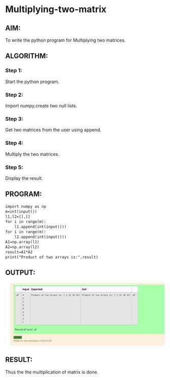 # Multiplying-two-matrix

## AIM:
To write the python program for Multiplying two matrices.

## ALGORITHM:

### Step 1:
Start the python program.
### Step 2:
Import numpy.create two null lists.
### Step 3:
Get two matrices from the user using append.
### Step 4:
Multiply the two matrices.
### Step 5:
Display the result.

## PROGRAM: 
```
import numpy as np
m=int(input())
l1,l2=[],[]
for i in range(m):
    l1.append(int(input()))
for i in range(m):
    l2.append(int(input()))
A1=np.array(l1)
A2=np.array(l2)
result=A1*A2
print("Product of two arrays is:",result)
```

## OUTPUT:
![](./out.jpg)

## RESULT:
Thus the the multiplication of matrix is done.
